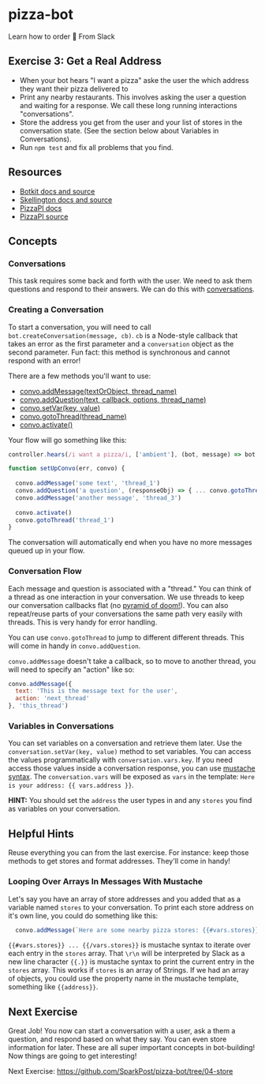 # pizza-bot
Learn how to order 🍕 From Slack

## Exercise 3: Get a Real Address
* When your bot hears "I want a pizza" aske the user the which address they want their pizza delivered to
* Print any nearby restaurants. This involves asking the user a question and waiting for a response. We call these long running interactions "conversations".
* Store the address you get from the user and your list of stores in the conversation state. (See the section below about Variables in Conversations).
* Run `npm test` and fix all problems that you find.

## Resources

* [Botkit docs and source](https://github.com/howdyai/botkit)
* [Skellington docs and source](https://github.com/Skellington-Closet/skellington)
* [PizzaPI docs](http://riaevangelist.github.io/node-dominos-pizza-api/)
* [PizzaPI source](http://riaevangelist.github.io/node-dominos-pizza-api)

## Concepts

### Conversations

This task requires some back and forth with the user. We need to ask them questions and respond to their answers. 
We can do this with [conversations](https://github.com/howdyai/botkit#control-conversation-flow).

### Creating a Conversation

To start a conversation, you will need to call `bot.createConversation(message, cb)`. `cb` is a Node-style callback
that takes an error as the first parameter and a `conversation` object as the second parameter. Fun fact: this method is 
synchronous and cannot respond with an error!

There are a few methods you'll want to use:

* [convo.addMessage(textOrObject, thread_name)](https://github.com/howdyai/botkit#convoaddmessage)
* [convo.addQuestion(text, callback, options, thread_name)](https://github.com/howdyai/botkit#convoaddquestion)
* [convo.setVar(key, value)](https://github.com/howdyai/botkit#convosetvar)
* [convo.gotoThread(thread_name)](https://github.com/howdyai/botkit#convogotothread)
* [convo.activate()](https://github.com/howdyai/botkit#conversationactivate)


Your flow will go something like this:
```js
controller.hears(/i want a pizza/i, ['ambient'], (bot, message) => bot.createConversation(message, setUpConvo))

function setUpConvo(err, convo) {
  
  convo.addMessage('some text', 'thread_1')
  convo.addQuestion('a question', (responseObj) => { ... convo.gotoThread('thread_3') }, {}, 'thread_2')
  convo.addMessage('another message', 'thread_3')
  
  convo.activate()
  convo.gotoThread('thread_1')
}

```

The conversation will automatically end when you have no more messages queued up in your flow.

### Conversation Flow

Each message and question is associated with a "thread." You can think of a thread as one interaction in your conversation.
We use threads to keep our conversation callbacks flat (no [pyramid of doom!](http://callbackhell.com/)). You can also repeat/reuse parts of your conversations
the same path very easily with threads. This is very handy for error handling.

You can use `convo.gotoThread` to jump to different different threads. This will come in handy in `convo.addQuestion`.

`convo.addMessage` doesn't take a callback, so to move to another thread, you will need to specify an "action" like so:

```js
convo.addMessage({
  text: 'This is the message text for the user',
  action: 'next_thread'
}, 'this_thread')
```

### Variables in Conversations

You can set variables on a conversation and retrieve them later. Use the `conversation.setVar(key, value)` method to set variables.
You can access the values programmatically with `conversation.vars.key`. If you need access those values inside a 
conversation response, you can use [mustache syntax](https://github.com/janl/mustache.js/#templates). The `conversation.vars` 
will be exposed as `vars` in the template: `Here is your address: {{ vars.address }}`.

**HINT:** You should set the `address` the user types in and any `stores` you find as variables on your conversation.


## Helpful Hints

Reuse everything you can from the last exercise. For instance: keep those methods to get stores and format addresses. They'll come in handy!

### Looping Over Arrays In Messages With Mustache

Let's say you have an array of store addresses and you added that as a variable named `stores` to your conversation. 
To print each store address on it's own line, you could do something like this:

```js
  convo.addMessage(`Here are some nearby pizza stores: {{#vars.stores}}\r\n{{.}} {{/vars.stores}}`, `list-stores`)
```

`{{#vars.stores}} ... {{/vars.stores}}` is mustache syntax to iterate over each entry in the `stores` array.
That `\r\n` will be interpreted by Slack as a new line character
`{{.}}` is mustache syntax to print the current entry in the `stores` array. This works if `stores` is an array of Strings.
If we had an array of objects, you could use the property name in the mustache template, something like `{{address}}`.


## Next Exercise

Great Job! You now can start a conversation with a user, ask a them a question, and respond based on what they say. 
You can even store information for later. These are all super important concepts in bot-building! 
Now things are going to get interesting!

Next Exercise: https://github.com/SparkPost/pizza-bot/tree/04-store

